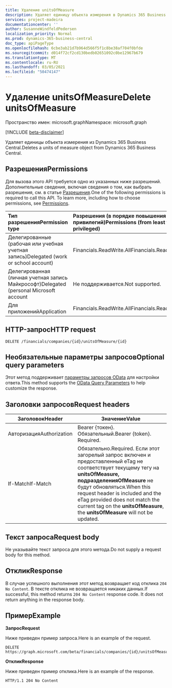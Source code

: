 ```yaml
---
title: Удаление unitsOfMeasure
description: Удаляет единицу объекта измерения в Dynamics 365 Business Central.
services: project-madeira
documentationcenter: ''
author: SusanneWindfeldPedersen
localization_priority: Normal
ms.prod: dynamics-365-business-central
doc_type: apiPageType
ms.openlocfilehash: 6cbe3ab21d7b964d566f5f1c8be38af704f0bfde
ms.sourcegitcommit: d014f72cf2cd130bedb02651092c0be12967b679
ms.translationtype: MT
ms.contentlocale: ru-RU
ms.lasthandoff: 03/05/2021
ms.locfileid: "50474147"
---
```

# <a name="delete-unitsofmeasure"></a><span data-ttu-id="2afbc-103">Удаление unitsOfMeasure</span><span class="sxs-lookup"><span data-stu-id="2afbc-103">Delete unitsOfMeasure</span></span>

<span data-ttu-id="2afbc-104">Пространство имен: microsoft.graph</span><span class="sxs-lookup"><span data-stu-id="2afbc-104">Namespace: microsoft.graph</span></span>

[!INCLUDE [beta-disclaimer](../../includes/beta-disclaimer.md)]

<span data-ttu-id="2afbc-105">Удаляет единицы объекта измерения из Dynamics 365 Business Central.</span><span class="sxs-lookup"><span data-stu-id="2afbc-105">Deletes a units of measure object from Dynamics 365 Business Central.</span></span>

## <a name="permissions"></a><span data-ttu-id="2afbc-106">Разрешения</span><span class="sxs-lookup"><span data-stu-id="2afbc-106">Permissions</span></span>
<span data-ttu-id="2afbc-p101">Для вызова этого API требуется одно из указанных ниже разрешений. Дополнительные сведения, включая сведения о том, как выбрать разрешения, см. в статье [Разрешения](/graph/permissions-reference).</span><span class="sxs-lookup"><span data-stu-id="2afbc-p101">One of the following permissions is required to call this API. To learn more, including how to choose permissions, see [Permissions](/graph/permissions-reference).</span></span>

|<span data-ttu-id="2afbc-109">Тип разрешения</span><span class="sxs-lookup"><span data-stu-id="2afbc-109">Permission type</span></span> |<span data-ttu-id="2afbc-110">Разрешения (в порядке повышения привилегий)</span><span class="sxs-lookup"><span data-stu-id="2afbc-110">Permissions (from least to most privileged)</span></span>|
|:---------------|:------------------------------------------|
|<span data-ttu-id="2afbc-111">Делегированные (рабочая или учебная учетная запись)</span><span class="sxs-lookup"><span data-stu-id="2afbc-111">Delegated (work or school account)</span></span>|<span data-ttu-id="2afbc-112">Financials.ReadWrite.All</span><span class="sxs-lookup"><span data-stu-id="2afbc-112">Financials.ReadWrite.All</span></span> |
|<span data-ttu-id="2afbc-113">Делегированная (личная учетная запись Майкрософт)</span><span class="sxs-lookup"><span data-stu-id="2afbc-113">Delegated (personal Microsoft account</span></span>|<span data-ttu-id="2afbc-114">Не поддерживается.</span><span class="sxs-lookup"><span data-stu-id="2afbc-114">Not supported.</span></span>|
|<span data-ttu-id="2afbc-115">Для приложений</span><span class="sxs-lookup"><span data-stu-id="2afbc-115">Application</span></span>|<span data-ttu-id="2afbc-116">Financials.ReadWrite.All</span><span class="sxs-lookup"><span data-stu-id="2afbc-116">Financials.ReadWrite.All</span></span>|

## <a name="http-request"></a><span data-ttu-id="2afbc-117">HTTP-запрос</span><span class="sxs-lookup"><span data-stu-id="2afbc-117">HTTP request</span></span>
```
DELETE /financials/companies/{id}/unitsOfMeasure/{id}
```

## <a name="optional-query-parameters"></a><span data-ttu-id="2afbc-118">Необязательные параметры запросов</span><span class="sxs-lookup"><span data-stu-id="2afbc-118">Optional query parameters</span></span>
<span data-ttu-id="2afbc-119">Этот метод поддерживает [параметры запросов OData](/graph/query-parameters) для настройки ответа.</span><span class="sxs-lookup"><span data-stu-id="2afbc-119">This method supports the [OData Query Parameters](/graph/query-parameters) to help customize the response.</span></span>

## <a name="request-headers"></a><span data-ttu-id="2afbc-120">Заголовки запросов</span><span class="sxs-lookup"><span data-stu-id="2afbc-120">Request headers</span></span>
|<span data-ttu-id="2afbc-121">Заголовок</span><span class="sxs-lookup"><span data-stu-id="2afbc-121">Header</span></span>|<span data-ttu-id="2afbc-122">Значение</span><span class="sxs-lookup"><span data-stu-id="2afbc-122">Value</span></span>|
|------|-----|
|<span data-ttu-id="2afbc-123">Авторизация</span><span class="sxs-lookup"><span data-stu-id="2afbc-123">Authorization</span></span>  |<span data-ttu-id="2afbc-p102">Bearer {токен}. Обязательный.</span><span class="sxs-lookup"><span data-stu-id="2afbc-p102">Bearer {token}. Required.</span></span> |
|<span data-ttu-id="2afbc-126">If-Match</span><span class="sxs-lookup"><span data-stu-id="2afbc-126">If-Match</span></span>       |<span data-ttu-id="2afbc-127">Обязательно.</span><span class="sxs-lookup"><span data-stu-id="2afbc-127">Required.</span></span> <span data-ttu-id="2afbc-128">Если этот загорелый запрос включен и предоставленный eTag не соответствует текущему тегу на **unitsOfMeasure,** **подразделенияOfMeasure** не будут обновляться.</span><span class="sxs-lookup"><span data-stu-id="2afbc-128">When this request header is included and the eTag provided does not match the current tag on the **unitsOfMeasure**, the **unitsOfMeasure** will not be updated.</span></span> |

## <a name="request-body"></a><span data-ttu-id="2afbc-129">Текст запроса</span><span class="sxs-lookup"><span data-stu-id="2afbc-129">Request body</span></span>
<span data-ttu-id="2afbc-130">Не указывайте текст запроса для этого метода.</span><span class="sxs-lookup"><span data-stu-id="2afbc-130">Do not supply a request body for this method.</span></span>

## <a name="response"></a><span data-ttu-id="2afbc-131">Отклик</span><span class="sxs-lookup"><span data-stu-id="2afbc-131">Response</span></span>
<span data-ttu-id="2afbc-p104">В случае успешного выполнения этот метод возвращает код отклика ```204 No Content```. В тексте отклика не возвращается никаких данных.</span><span class="sxs-lookup"><span data-stu-id="2afbc-p104">If successful, this method returns ```204 No Content``` response code. It does not return anything in the response body.</span></span>

## <a name="example"></a><span data-ttu-id="2afbc-134">Пример</span><span class="sxs-lookup"><span data-stu-id="2afbc-134">Example</span></span>

<span data-ttu-id="2afbc-135">**Запрос**</span><span class="sxs-lookup"><span data-stu-id="2afbc-135">**Request**</span></span>

<span data-ttu-id="2afbc-136">Ниже приведен пример запроса.</span><span class="sxs-lookup"><span data-stu-id="2afbc-136">Here is an example of the request.</span></span>

```http
DELETE https://graph.microsoft.com/beta/financials/companies/{id}/unitsOfMeasure/{id}
```

<span data-ttu-id="2afbc-137">**Отклик**</span><span class="sxs-lookup"><span data-stu-id="2afbc-137">**Response**</span></span> 

<span data-ttu-id="2afbc-138">Ниже приведен пример отклика.</span><span class="sxs-lookup"><span data-stu-id="2afbc-138">Here is an example of the response.</span></span> 

```http
HTTP/1.1 204 No Content
```



